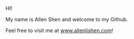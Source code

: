 HI!

My name is Allen Shen and welcome to my Github. 

Feel free to visit me at www.allenlishen.com!
